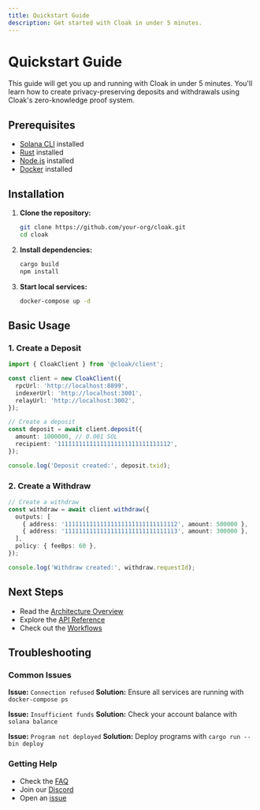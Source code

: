 ```yaml
---
title: Quickstart Guide
description: Get started with Cloak in under 5 minutes.
---
```


# Quickstart Guide

This guide will get you up and running with Cloak in under 5 minutes. You'll learn how to create privacy-preserving deposits and withdrawals using Cloak's zero-knowledge proof system.

## Prerequisites

- [Solana CLI](https://docs.solana.com/cli/install-solana-cli-tools) installed
- [Rust](https://rustup.rs/) installed
- [Node.js](https://nodejs.org/) installed
- [Docker](https://www.docker.com/) installed

## Installation

1. **Clone the repository:**
   ```bash
   git clone https://github.com/your-org/cloak.git
   cd cloak
   ```

2. **Install dependencies:**
   ```bash
   cargo build
   npm install
   ```

3. **Start local services:**
   ```bash
   docker-compose up -d
   ```

## Basic Usage

### 1. Create a Deposit

```typescript
import { CloakClient } from '@cloak/client';

const client = new CloakClient({
  rpcUrl: 'http://localhost:8899',
  indexerUrl: 'http://localhost:3001',
  relayUrl: 'http://localhost:3002',
});

// Create a deposit
const deposit = await client.deposit({
  amount: 1000000, // 0.001 SOL
  recipient: '11111111111111111111111111111112',
});

console.log('Deposit created:', deposit.txid);
```

### 2. Create a Withdraw

```typescript
// Create a withdraw
const withdraw = await client.withdraw({
  outputs: [
    { address: '11111111111111111111111111111112', amount: 500000 },
    { address: '11111111111111111111111111111113', amount: 300000 },
  ],
  policy: { feeBps: 60 },
});

console.log('Withdraw created:', withdraw.requestId);
```

## Next Steps

- Read the [Architecture Overview](overview/system-architecture.md)
- Explore the [API Reference](api/indexer.md)
- Check out the [Workflows](workflows/deposit.md)

## Troubleshooting

### Common Issues

**Issue:** `Connection refused`
**Solution:** Ensure all services are running with `docker-compose ps`

**Issue:** `Insufficient funds`
**Solution:** Check your account balance with `solana balance`

**Issue:** `Program not deployed`
**Solution:** Deploy programs with `cargo run --bin deploy`

### Getting Help

- Check the [FAQ](faq.md)
- Join our [Discord](https://discord.gg/cloak)
- Open an [issue](https://github.com/your-org/cloak/issues)
